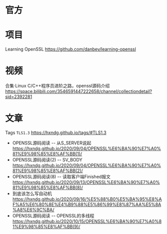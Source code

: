 
# 官方

# 项目

Learning OpenSSL https://github.com/danbev/learning-openssl

# 视频

合集·Linux C/C++程序员进阶之路，openssl源码介绍 https://space.bilibili.com/3546591447222658/channel/collectiondetail?sid=2392281

# 文章

Tags `TLS1.3` https://hxndg.github.io/tags/#TLS1.3
- OPENSSL源码阅读 -- 从S_SERVER说起 https://hxndg.github.io/2020/09/04/OPENSSL%E6%BA%90%E7%A0%81%E9%98%85%E8%AF%BB(1)/
- OPENSSL源码阅读(2) -- SV_BODY https://hxndg.github.io/2020/09/04/OPENSSL%E6%BA%90%E7%A0%81%E9%98%85%E8%AF%BB(2)/
- OPENSSL源码阅读(8) -- 读取客户端Finished报文 https://hxndg.github.io/2020/09/13/OPENSSL%E6%BA%90%E7%A0%81%E9%98%85%E8%AF%BB(8)/
- 到底该怎么写自动机 https://hxndg.github.io/2020/09/16/%E5%88%B0%E5%BA%95%E8%AF%A5%E6%80%8E%E4%B9%88%E5%86%99%E8%87%AA%E5%8A%A8%E6%9C%BA/
- OPENSSL源码阅读 -- OPENSSL的多线程 https://hxndg.github.io/2020/10/15/OPENSSL%E6%BA%90%E7%A0%81%E9%98%85%E8%AF%BB(9)/
